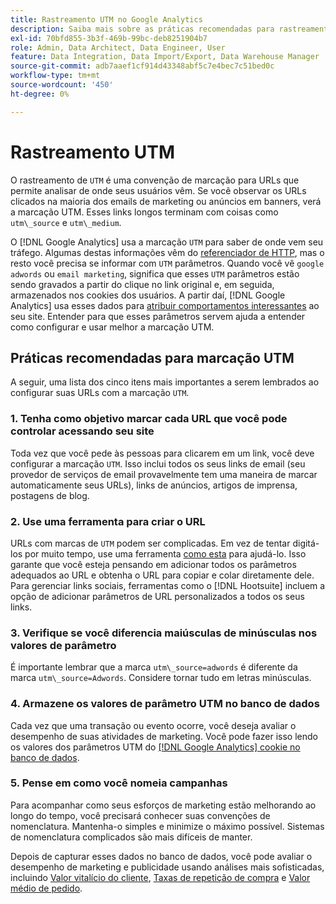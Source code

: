 ```yaml
---
title: Rastreamento UTM no Google Analytics
description: Saiba mais sobre as práticas recomendadas para rastreamento UTM (marcação) no Google Analytics.
exl-id: 70bfd855-3b3f-469b-99bc-deb8251904b7
role: Admin, Data Architect, Data Engineer, User
feature: Data Integration, Data Import/Export, Data Warehouse Manager
source-git-commit: adb7aaef1cf914d43348abf5c7e4bec7c51bed0c
workflow-type: tm+mt
source-wordcount: '450'
ht-degree: 0%

---
```


# Rastreamento UTM

O rastreamento de `UTM` é uma convenção de marcação para URLs que permite analisar de onde seus usuários vêm. Se você observar os URLs clicados na maioria dos emails de marketing ou anúncios em banners, verá a marcação UTM. Esses links longos terminam com coisas como `utm\_source` e `utm\_medium`.

O [!DNL Google Analytics] usa a marcação `UTM` para saber de onde vem seu tráfego. Algumas destas informações vêm do [referenciador de HTTP](https://en.wikipedia.org/wiki/HTTP_referer), mas o resto você precisa se informar com `UTM` parâmetros. Quando você vê `google adwords` ou `email marketing`, significa que esses `UTM` parâmetros estão sendo gravados a partir do clique no link original e, em seguida, armazenados nos cookies dos usuários. A partir daí, [!DNL Google Analytics] usa esses dados para [atribuir comportamentos interessantes](../data-analyst/analysis/google-track-user-acq.md) ao seu site. Entender para que esses parâmetros servem ajuda a entender como configurar e usar melhor a marcação UTM.

## Práticas recomendadas para marcação UTM

A seguir, uma lista dos cinco itens mais importantes a serem lembrados ao configurar suas URLs com a marcação `UTM`.

### &#x200B;1. Tenha como objetivo marcar cada URL que você pode controlar acessando seu site

Toda vez que você pede às pessoas para clicarem em um link, você deve configurar a marcação `UTM`. Isso inclui todos os seus links de email (seu provedor de serviços de email provavelmente tem uma maneira de marcar automaticamente seus URLs), links de anúncios, artigos de imprensa, postagens de blog.

### &#x200B;2. Use uma ferramenta para criar o URL

URLs com marcas de `UTM` podem ser complicadas. Em vez de tentar digitá-los por muito tempo, use uma ferramenta [como esta](https://support.google.com/analytics/answer/1033867?hl=en) para ajudá-lo. Isso garante que você esteja pensando em adicionar todos os parâmetros adequados ao URL e obtenha o URL para copiar e colar diretamente dele. Para gerenciar links sociais, ferramentas como o [!DNL Hootsuite] incluem a opção de adicionar parâmetros de URL personalizados a todos os seus links.

### &#x200B;3. Verifique se você diferencia maiúsculas de minúsculas nos valores de parâmetro

É importante lembrar que a marca `utm\_source=adwords` é diferente da marca `utm\_source=Adwords`. Considere tornar tudo em letras minúsculas.

### &#x200B;4. Armazene os valores de parâmetro UTM no banco de dados

Cada vez que uma transação ou evento ocorre, você deseja avaliar o desempenho de suas atividades de marketing. Você pode fazer isso lendo os valores dos parâmetros UTM do [[!DNL Google Analytics] cookie no banco de dados](../data-analyst/analysis/google-track-user-acq.md).

### &#x200B;5. Pense em como você nomeia campanhas

Para acompanhar como seus esforços de marketing estão melhorando ao longo do tempo, você precisará conhecer suas convenções de nomenclatura. Mantenha-o simples e minimize o máximo possível. Sistemas de nomenclatura complicados são mais difíceis de manter.

Depois de capturar esses dados no banco de dados, você pode avaliar o desempenho de marketing e publicidade usando análises mais sofisticadas, incluindo [Valor vitalício do cliente](../data-analyst/analysis/ess-expected-ltv.md), [Taxas de repetição de compra](../data-analyst/analysis/repurchase-behavior.md) e [Valor médio de pedido](../data-analyst/analysis/basic-analytics.md).
